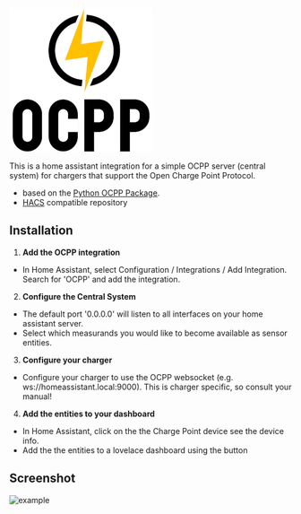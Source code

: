 ![OCPP](https://github.com/home-assistant/brands/raw/master/custom_integrations/ocpp/icon.png)


This is a home assistant integration for a simple OCPP server (central system) for chargers that support the Open Charge Point Protocol.

* based on the [Python OCPP Package](https://github.com/mobilityhouse/ocpp).
* [HACS](https://hacs.xyz/) compatible repository 

## Installation

1. **Add the OCPP integration**
- In Home Assistant, select Configuration / Integrations / Add Integration. Search for 'OCPP' and add the integration.
2. **Configure the Central System**
- The default port '0.0.0.0' will listen to all interfaces on your home assistant server.
- Select which measurands you would like to become available as sensor entities.
3. **Configure your charger**
- Configure your charger to use the OCPP websocket (e.g. ws://homeassistant.local:9000). This is charger specific, so consult your manual! 
4. **Add the entities to your dashboard**
- In Home Assistant, click on the the Charge Point device see the device info.
- Add the the entities to a lovelace dashboard using the button

## Screenshot

![example](https://github.com/lbbrhzn/ocpp/raw/main/example.png "Example")
